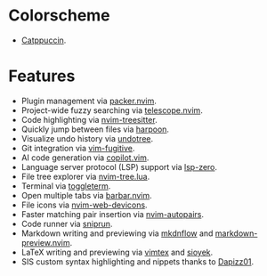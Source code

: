 # Colorscheme

- [Catppuccin](https://github.com/catppuccin/nvim).

# Features

- Plugin management via [packer.nvim](https://github.com/wbthomason/packer.nvim).
- Project-wide fuzzy searching via [telescope.nvim](https://github.com/nvim-telescope/telescope.nvim).
- Code highlighting via [nvim-treesitter](https://github.com/nvim-treesitter/nvim-treesitter).
- Quickly jump between files via [harpoon](https://github.com/ThePrimeagen/harpoon).
- Visualize undo history via [undotree](https://github.com/mbbill/undotree).
- Git integration via [vim-fugitive](https://github.com/tpope/vim-fugitive).
- AI code generation via [copilot.vim](https://github.com/github/copilot.vim).
- Language server protocol (LSP) support via [lsp-zero](https://github.com/VonHeikemen/lsp-zero.nvim).
- File tree explorer via [nvim-tree.lua](https://github.com/nvim-tree/nvim-tree.lua).
- Terminal via [toggleterm](https://github.com/akinsho/toggleterm.nvim).
- Open multiple tabs via [barbar.nvim](https://github.com/romgrk/barbar.nvim).
- File icons via [nvim-web-devicons](https://github.com/nvim-tree/nvim-web-devicons).
- Faster matching pair insertion via [nvim-autopairs](https://github.com/windwp/nvim-autopairs).
- Code runner via [sniprun](https://github.com/michaelb/sniprun).
- Markdown writing and previewing via [mkdnflow](https://github.com/jakewvincent/mkdnflow.nvim) and [markdown-preview.nvim](https://github.com/iamcco/markdown-preview.nvim).
- LaTeX writing and previewing via [vimtex](https://github.com/lervag/vimtex#snippets-and-templates) and [sioyek](https://sioyek.info/).
- SIS custom syntax highlighting and nippets thanks to [Dapizz01](https://github.com/Dapizz01/SISvim).
